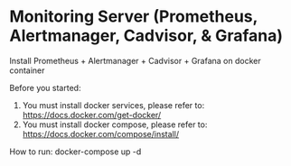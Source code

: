 # Monitoring Server (Prometheus, Alertmanager, Cadvisor, & Grafana)
Install Prometheus + Alertmanager + Cadvisor + Grafana on docker container

Before you started:
1. You must install docker services, please refer to: https://docs.docker.com/get-docker/
2. You must install docker compose, please refer to: https://docs.docker.com/compose/install/

How to run:
docker-compose up -d
